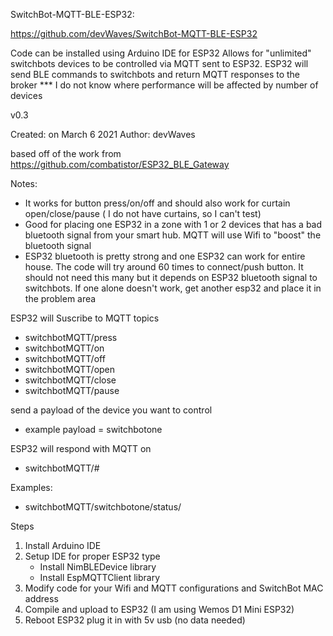 SwitchBot-MQTT-BLE-ESP32:

https://github.com/devWaves/SwitchBot-MQTT-BLE-ESP32

Code can be installed using Arduino IDE for ESP32
Allows for "unlimited" switchbots devices to be controlled via MQTT sent to ESP32. ESP32 will send BLE commands to switchbots and return MQTT responses to the broker
  *** I do not know where performance will be affected by number of devices

v0.3

Created: on March 6 2021
  Author: devWaves

based off of the work from https://github.com/combatistor/ESP32_BLE_Gateway

Notes:
- It works for button press/on/off and should also work for curtain open/close/pause  ( I do not have curtains, so I can't test)
- Good for placing one ESP32 in a zone with 1 or 2 devices that has a bad bluetooth signal from your smart hub. MQTT will use Wifi to "boost" the bluetooth signal
- ESP32 bluetooth is pretty strong and one ESP32 can work for entire house. The code will try around 60 times to connect/push button. It should not need this many but it depends on ESP32 bluetooth signal to switchbots. If one alone doesn't work, get another esp32 and place it in the problem area


ESP32 will Suscribe to MQTT topics
  - switchbotMQTT/press
  - switchbotMQTT/on
  - switchbotMQTT/off
  - switchbotMQTT/open
  - switchbotMQTT/close
  - switchbotMQTT/pause

send a payload of the device you want to control
- example payload = switchbotone

ESP32 will respond with MQTT on
- switchbotMQTT/#

Examples:
- switchbotMQTT/switchbotone/status/
     
Steps
1. Install Arduino IDE
2. Setup IDE for proper ESP32 type
     - Install NimBLEDevice library
     - Install EspMQTTClient library
3. Modify code for your Wifi and MQTT configurations and SwitchBot MAC address
4. Compile and upload to ESP32 (I am using Wemos D1 Mini ESP32)
5. Reboot ESP32 plug it in with 5v usb (no data needed)
